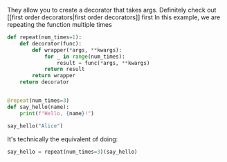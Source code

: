 They allow you to create a decorator that takes args.
Definitely check out [[first order decorators|first order decorators]] first
In this example, we are repeating the function multiple times

```python
def repeat(num_times=1):
    def decorator(func):
        def wrapper(*args, **kwargs):
            for _ in range(num_times):
                result = func(*args, **kwargs)
            return result
        return wrapper
    return decorator


@repeat(num_times=3)
def say_hello(name):
    print(f"Hello, {name}!")

say_hello("Alice")

```

It's technically the equivalent of doing:

```python
say_hello = repeat(num_times=3)(say_hello)
```